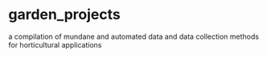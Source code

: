 garden_projects
===============

a compilation of mundane and automated data and data collection methods for horticultural applications

